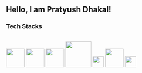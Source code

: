 <h2>Hello, I am Pratyush Dhakal!</h1>

<h3>Tech Stacks</h3>
<div style="display: flex; column-gap: 30px;">
  
<a href="#"><img src="https://cdn.svgporn.com/logos/react.svg" style="width: 50px; "/></a>
<a href="#"><img src="https://cdn.svgporn.com/logos/javascript.svg" style="width: 50px;"/></a> 
<a href="#"><img src="https://cdn.svgporn.com/logos/react-query-icon.svg" style="width: 50px;"/></a>
<a href="#"><img src="https://cdn.svgporn.com/logos/tailwindcss-icon.svg" style="width: 70px;"/></a>
<a href="#"><img src="https://cdn.svgporn.com/logos/css-3.svg" style="width: 30px;"/></a>
<a href="#"><img src="https://cdn.svgporn.com/logos/redux.svg" style="width: 50px;"/></a>
<a href="#"><img src="https://cdn.svgporn.com/logos/html-5.svg" style="width: 30px;"/></a>

</div>




